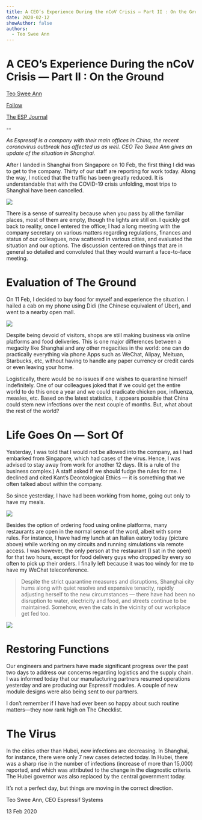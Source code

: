 ```yaml
---
title: A CEO’s Experience During the nCoV Crisis — Part II : On the Ground
date: 2020-02-12
showAuthor: false
authors: 
  - Teo Swee Ann
---
```

# A CEO’s Experience During the nCoV Crisis — Part II : On the Ground

[Teo Swee Ann](https://medium.com/@teosweeann_65399?source=post_page-----63a207292af6--------------------------------)

[Follow](https://medium.com/m/signin?actionUrl=https%3A%2F%2Fmedium.com%2F_%2Fsubscribe%2Fuser%2F4c3c8300aca5&operation=register&redirect=https%3A%2F%2Fblog.espressif.com%2Fa-ceos-experience-during-the-ncov-crisis-part-ii-on-the-ground-63a207292af6&user=Teo+Swee+Ann&userId=4c3c8300aca5&source=post_page-4c3c8300aca5----63a207292af6---------------------post_header-----------)

[The ESP Journal](https://blog.espressif.com/?source=post_page-----63a207292af6--------------------------------)

--

*As Espressif is a company with their main offices in China, the recent coronavirus outbreak has affected us as well. CEO Teo Swee Ann gives an update of the situation in Shanghai.*

After I landed in Shanghai from Singapore on 10 Feb, the first thing I did was to get to the company. Thirty of our staff are reporting for work today. Along the way, I noticed that the traffic has been greatly reduced. It is understandable that with the COVID-19 crisis unfolding, most trips to Shanghai have been cancelled.

![](https://miro.medium.com/v2/resize:fit:640/format:webp/1*ADgzxMezQSKSfa31XouI4Q.png)

There is a sense of surreality because when you pass by all the familiar places, most of them are empty, though the lights are still on. I quickly got back to reality, once I entered the office; I had a long meeting with the company secretary on various matters regarding regulations, finances and status of our colleagues, now scattered in various cities, and evaluated the situation and our options. The discussion centered on things that are in general so detailed and convoluted that they would warrant a face-to-face meeting.

# Evaluation of The Ground

On 11 Feb, I decided to buy food for myself and experience the situation. I hailed a cab on my phone using Didi (the Chinese equivalent of Uber), and went to a nearby open mall.

![](https://miro.medium.com/v2/resize:fit:640/format:webp/1*3I1eaam9oR-KF0Imb8jDLw.png)

Despite being devoid of visitors, shops are still making business via online platforms and food deliveries. This is one major differences between a megacity like Shanghai and any other megacities in the world: one can do practically everything via phone Apps such as WeChat, Alipay, Meituan, Starbucks, etc, without having to handle any paper currency or credit cards or even leaving your home.

Logistically, there would be no issues if one wishes to quarantine himself indefinitely. One of our colleagues joked that if we could get the entire world to do this once a year and we could eradicate chicken pox, influenza, measles, etc. Based on the latest statistics, it appears possible that China could stem new infections over the next couple of months. But, what about the rest of the world?

# Life Goes On — Sort Of

Yesterday, I was told that I would not be allowed into the company, as I had embarked from Singapore, which had cases of the virus. Hence, I was advised to stay away from work for another 12 days. (It is a rule of the business complex.) A staff asked if we should fudge the rules for me. I declined and cited Kant’s Deontological Ethics — it is something that we often talked about within the company.

So since yesterday, I have had been working from home, going out only to have my meals.

![](https://miro.medium.com/v2/resize:fit:640/format:webp/1*_VPwLZ_pdTLUAriOwjmpxg.png)

Besides the option of ordering food using online platforms, many restaurants are open in the normal sense of the word, albeit with some rules. For instance, I have had my lunch at an Italian eatery today (picture above) while working on my circuits and running simulations via remote access. I was however, the only person at the restaurant (I sat in the open) for that two hours, except for food delivery guys who dropped by every so often to pick up their orders. I finally left because it was too windy for me to have my WeChat teleconference.

> Despite the strict quarantine measures and disruptions, Shanghai city hums along with quiet resolve and expansive tenacity, rapidly adjusting herself to the new circumstances — there have had been no disruption to water, electricity and food, and streets continue to be maintained. Somehow, even the cats in the vicinity of our workplace get fed too.

![](https://miro.medium.com/v2/resize:fit:640/format:webp/1*J-dNZD9Rtq5xXUgUNutwfg.png)

# Restoring Functions

Our engineers and partners have made significant progress over the past two days to address our concerns regarding logistics and the supply chain. I was informed today that our manufacturing partners resumed operations yesterday and are producing our Espressif modules. A couple of new module designs were also being sent to our partners.

I don’t remember if I have had ever been so happy about such routine matters—they now rank high on The Checklist.

# The Virus

In the cities other than Hubei, new infections are decreasing. In Shanghai, for instance, there were only 7 new cases detected today. In Hubei, there was a sharp rise in the number of infections (increase of more than 15,000) reported, and which was attributed to the change in the diagnostic criteria. The Hubei governor was also replaced by the central government today.

It’s not a perfect day, but things are moving in the correct direction.

Teo Swee Ann, CEO Espressif Systems

13 Feb 2020
